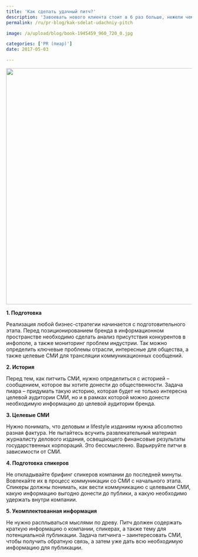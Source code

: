 ```yaml
---
title: 'Как сделать удачный питч?'
description: 'Завоевать нового клиента стоит в 6 раз больше, нежели чем обеспечить лояльность существующего. Однако качественный PR и нативное присутствие бренда в информационном поле – залог эффективной стратегии развития бизнеса и нивелирования оттока клиентов. PR строится на питчинге журналистов. Удачный питч – что это такое? 1. Подготовка'
permalink: /ru/pr-blog/kak-sdelat-udachniy-pitch

image: /a/upload/blog/book-1945459_960_720_0.jpg

categories: ['PR (пиар)']
date: 2017-05-03

---
```


<img src="{{ site.assets }}/upload/blog/book-1945459_960_720_0.jpg" width="960" height="640" alt="">
<p><strong>1. Подготовка</strong></p>
<p>Реализация любой бизнес-стратегии начинается с подготовительного этапа. Перед позиционированием бренда в информационном пространстве необходимо сделать анализ присутствия конкурентов в инфополе, а также мониторинг проблем индустрии. Так можно определить ключевые проблемы отрасли, интересные для общества, а также целевые СМИ для трансляции коммуникационных сообщений.</p>
<p><strong>2. История</strong></p>
<p>Перед тем, как питчить СМИ, нужно определиться с историей &ndash; сообщением, которое вы хотите донести до общественности. Задача пиара &ndash; придумать такую историю, которая будет не только интересна целевой аудитории СМИ, но и в рамках которой можно донести необходимую информацию до целевой аудитории бренда.</p>
<p><strong>3. Целевые СМИ</strong></p>
<p>Нужно понимать, что деловым и lifestyle изданиям нужна абсолютно разная фактура. Не пытайтесь всучить развлекательный материал журналисту делового издания, освещающего финансовые результаты государственных корпораций. Это бессмысленно. Варьируйте питчи в зависимости от СМИ.</p>
<p><strong>4. Подготовка спикеров</strong></p>
<p>Не откладывайте брифинг спикеров компании до последней минуты. Вовлекайте их в процесс коммуникации со СМИ с начального этапа. Спикеры должны понимать, как вести коммуникацию с целевыми СМИ, какую информацию выгодно донести до публики, а какую необходимо удержать внутри компании.</p>
<p><strong>5. Укомплектованная информация</strong></p>
<p>Не нужно расплываться мыслями по древу. Питч должен содержать краткую информацию о компании, спикерах, а также тему для потенциальной публикации. Задача питчинга &ndash; заинтересовать СМИ, чтобы получить обратную связь, а затем уже дать всю необходимую информацию для публикации.</p>

